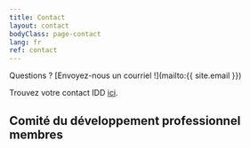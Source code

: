 ```yaml
---
title: Contact
layout: contact
bodyClass: page-contact
lang: fr
ref: contact
---
```


Questions ? [Envoyez-nous un courriel !](mailto:{{ site.email }})

Trouvez votre contact IDD [ici](https://www.statcan.gc.ca/fra/idd/contact).

## Comité du développement professionnel membres
